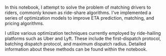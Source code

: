 In this notebook, I attempt to solve the problem of matching drivers to riders, commonly known as ride-share algorithms. I've implemented a series of optimization models to improve ETA prediction, matching, and pricing algorithms. 

I utilize various optimization techniques currently employed by ride-hailing platforms such as Uber and Lyft. These include the first-dispatch protocol, batching dispatch protocol, and maximum dispatch radius. Detailed information about these methods can be found within the notebook.
